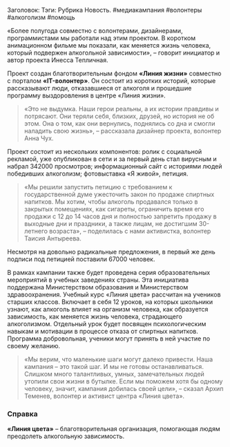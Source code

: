 Заголовок: 
Тэги: Рубрика Новость. #медиакампания #волонтеры #алкоголизм #помощь

«Более полугода совместно с волонтерами, дизайнерами, программистами мы работали над этим проектом. В коротком анимационном фильме мы показали, как меняется жизнь человека, который подвержен алкогольной зависимости», – говорит инициатор и автор проекта Инесса Тепличная.

Проект создан благотворительным фондом **«Линия жизни»** совместно с порталом **«IT-волонтер»**. Он состоит из коротких историй, которые рассказывают люди, отказавшиеся от алкоголя и прошедшие программу выздоровления в центре «Линия жизни».

> «Это не выдумка. Наши герои реальны, а их истории правдивы и потрясают. Они теряли себя, близких, друзей, но история не об этом. Она о том, как они вернулись, поднялись со дна и смогли наладить свою жизнь», – рассказала дизайнер проекта, волонтер Анна Чух.

Проект состоит из нескольких компонентов: ролик с социальной рекламой, уже опубликован в сети и за первый день стал вирусным и набрал 342000 просмотров; информационный сайт с историями людей победивших алкоголизм; фотовыставка «Я живой», петиция.

> «Мы решили запустить петицию с требованием к государственной думе ужесточить закон по продаже спиртных напитков. Мы хотим, чтобы алкоголь продавался только в закрытых помещениях, как сигареты, ограничить время его продажи с 12 до 14 часов дня и полностью запретить продажу в выходные дни и праздники, а также лицам, не достигшим 30-летнего возраста», – поделилась с нами активистка, волонтер Таисия Антыреева.

Несмотря на довольно радикальные предложения, в первый же день подписи под петицией поставили 67000 человек.

В рамках кампании также будет проведена серия образовательных мероприятий в учебных заведениях страны. Эта инициатива поддержана Министерством образования и Министерством здравоохранения. Учебный курс «Линия цвета» рассчитан на учеников старших классов. Включает в себя 12 уроков, на которых школьники узнают, как алкоголь влияет на организм человека, как образуется зависимость, как меняется жизнь человека, страдающего алкоголизмом. Отдельный урок будет посвящен психологическим навыкам и мотивации в процессе отказа от спиртных напитков. Программа добровольная, ученики могут принять в ней участие по своему желанию.
> «Мы верим, что маленькие шаги могут далеко привести. Наша кампания – это такой шаг. И мы не готовы останавливаться. Слишком много талантливых, умных, замечательных людей утопили свои жизни в бутылке. Если мы поможем хотя бы одному человеку, значит, кампания добилась своей цели», – сказал Архип Теменев, волонтер и активист центра «Линия цвета».

### Справка
**«Линия цвета»** – благотворительная организация, помогающая людям преодолеть алкогольную зависимость.
